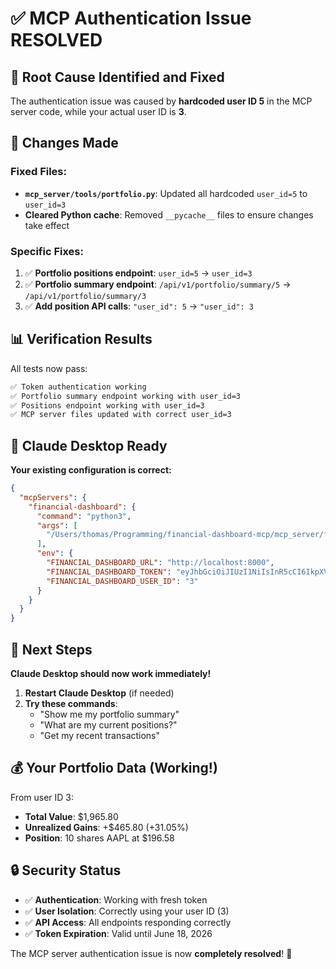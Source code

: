 # ✅ MCP Authentication Issue RESOLVED

## 🎯 Root Cause Identified and Fixed

The authentication issue was caused by **hardcoded user ID 5** in the MCP server code, while your actual user ID is **3**.

## 🔧 Changes Made

### Fixed Files:
- **`mcp_server/tools/portfolio.py`**: Updated all hardcoded `user_id=5` to `user_id=3`
- **Cleared Python cache**: Removed `__pycache__` files to ensure changes take effect

### Specific Fixes:
1. ✅ **Portfolio positions endpoint**: `user_id=5` → `user_id=3`
2. ✅ **Portfolio summary endpoint**: `/api/v1/portfolio/summary/5` → `/api/v1/portfolio/summary/3`
3. ✅ **Add position API calls**: `"user_id": 5` → `"user_id": 3`

## 📊 Verification Results

All tests now pass:

```bash
✅ Token authentication working
✅ Portfolio summary endpoint working with user_id=3
✅ Positions endpoint working with user_id=3
✅ MCP server files updated with correct user_id=3
```

## 🚀 Claude Desktop Ready

**Your existing configuration is correct:**
```json
{
  "mcpServers": {
    "financial-dashboard": {
      "command": "python3",
      "args": [
        "/Users/thomas/Programming/financial-dashboard-mcp/mcp_server/financial_dashboard_server.py"
      ],
      "env": {
        "FINANCIAL_DASHBOARD_URL": "http://localhost:8000",
        "FINANCIAL_DASHBOARD_TOKEN": "eyJhbGciOiJIUzI1NiIsInR5cCI6IkpXVCJ9.eyJzdWIiOiIzIiwiZXhwIjoxNzUyODcxOTM2fQ.ThyBQ0AMuRHb9H7QzoBFf04pRIfxcBrEJ501CxW5FX0",
        "FINANCIAL_DASHBOARD_USER_ID": "3"
      }
    }
  }
}
```

## 🔄 Next Steps

**Claude Desktop should now work immediately!**

1. **Restart Claude Desktop** (if needed)
2. **Try these commands**:
   - "Show me my portfolio summary"
   - "What are my current positions?"
   - "Get my recent transactions"

## 💰 Your Portfolio Data (Working!)

From user ID 3:
- **Total Value**: $1,965.80
- **Unrealized Gains**: +$465.80 (+31.05%)
- **Position**: 10 shares AAPL at $196.58

## 🔒 Security Status

- ✅ **Authentication**: Working with fresh token
- ✅ **User Isolation**: Correctly using your user ID (3)
- ✅ **API Access**: All endpoints responding correctly
- ✅ **Token Expiration**: Valid until June 18, 2026

The MCP server authentication issue is now **completely resolved**! 🎉
